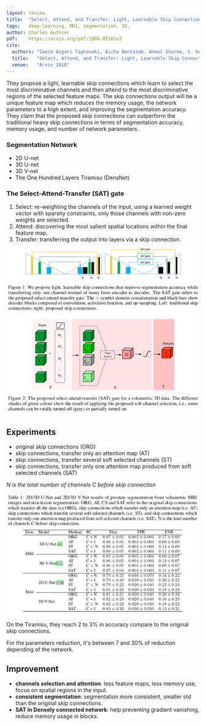 ```yaml
---
layout: review
title:  "Select, Attend, and Transfer: Light, Learnable Skip Connections"
tags:   deep-learning, MRI, segmentation, 3D,
author: Charles Authier
pdf:    https://arxiv.org/pdf/1804.05181v3
cite:
  authors: "Saeid Asgari Taghanaki, Aicha Bentaieb, Anmol Sharma, S. Kevin Zhou, Yefeng Zheng, Bogdan Georgescu, Puneet Sharma, Sasa Grbic, Zhoubing Xu, Dorin Comaniciu, Ghassan Hamarneh"
  title:   "Select, Attend, and Transfer: Light, Learnable Skip Connections"
  venue:   "Arxiv 2018"
---
```



They propose a light, learnable skip connections which learn to select the most discriminative channels and then attend to the most discriminative regions of the selected feature maps.
The skip connections output will be a unique feature map which reduces the memory usage, the network parameters to a high extent, and improving the segmentation accuracy. They claim that the proposed skip connections can outperform the traditional heavy skip connections in terms of segmentation accuracy, memory usage, and number of network parameters.


### Segmentation Network
* 2D U-net
* 3D U-net
* 3D V-net
* The One Hundred Layers Tiramisu (DensNet)


### The Select-Attend-Transfer (SAT) gate
1. Select: re-weighting the channels of the input, using a learned weight vector with sparsity constraints, only those channels with non-zero weights are selected.
2. Attend: discovering the most salient spatial locations within the final feature map.
3. Transfer: transferring the output into layers via a skip connection.

![](/deep-learning/images/LLSC/SAT.png)

## Experiments
* original skip connections (ORG)
* skip connections, transfer only an attention map (AT)
* skip connections, transfer several soft selected channels (ST)
* skip connections, transfer only one attention map produced from soft selected channels (SAT)

*N is the total number of channels C before skip connection*

![](/deep-learning/images/LLSC/RSAT.png)

On the Tiramisu, they reach 2 to 3% in accuracy compare to the original skip connections.

For the parameters reduction, it's between 7 and 30% of reduction depending of the network.

## Improvement
* **channels selection and attention**: less feature maps, less memory use, focus on spatial regions in the input.
* **consistent segmentation**: segmentation more consistent, smaller std than the original skip connections.
* **SAT in Densely connected network**: help preventing gradient vanishing, reduce memory usage in blocks.
